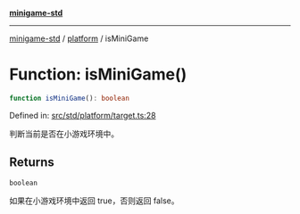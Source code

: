[**minigame-std**](../../../README.md)

***

[minigame-std](../../../README.md) / [platform](../README.md) / isMiniGame

# Function: isMiniGame()

```ts
function isMiniGame(): boolean
```

Defined in: [src/std/platform/target.ts:28](https://github.com/JiangJie/minigame-std/blob/8c5db4b9c3dabb4d0435a493922f29b60a730f0d/src/std/platform/target.ts#L28)

判断当前是否在小游戏环境中。

## Returns

`boolean`

如果在小游戏环境中返回 true，否则返回 false。
